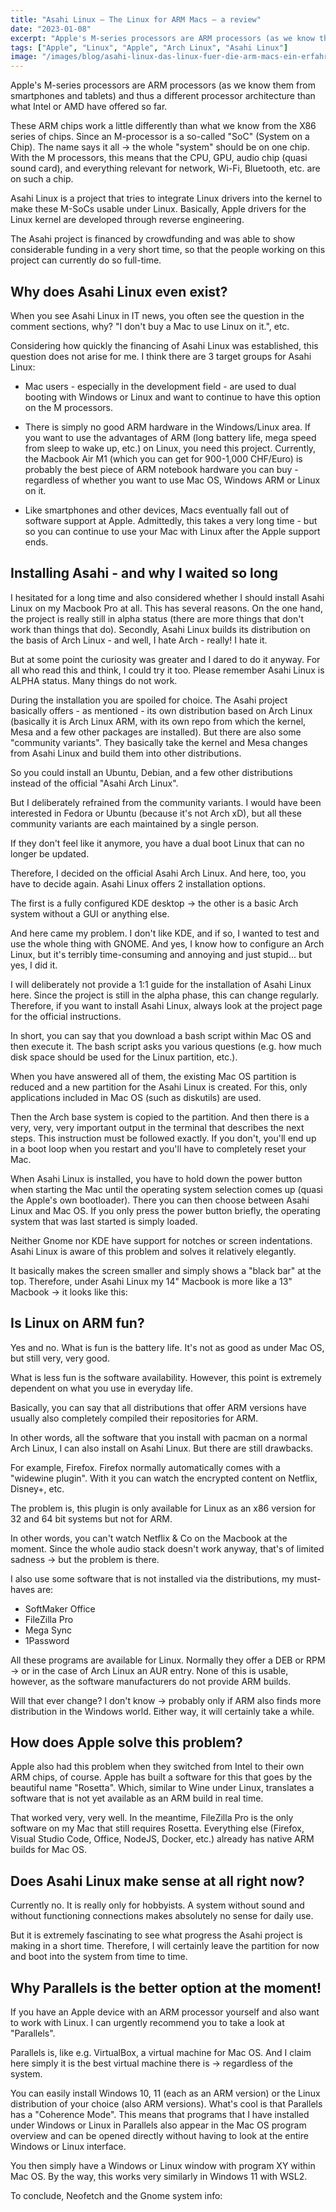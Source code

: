 ```yaml
---
title: "Asahi Linux – The Linux for ARM Macs – a review"
date: "2023-01-08"
excerpt: "Apple's M-series processors are ARM processors (as we know them from smartphones and tablets) and thus a different processor architecture than what Intel or AMD have offered so far. These ARM chips work a little differently than what we know from the X86 series of chips. Since an M-processor is a so-called 'SoC' (System on a Chip) [...]."
tags: ["Apple", "Linux", "Apple", "Arch Linux", "Asahi Linux"]
image: "/images/blog/asahi-linux-das-linux-fuer-die-arm-macs-ein-erfahrungsbericht.jpg"
---
```


Apple's M-series processors are ARM processors (as we know them from smartphones and tablets) and thus a different processor architecture than what Intel or AMD have offered so far.

These ARM chips work a little differently than what we know from the X86 series of chips. Since an M-processor is a so-called "SoC" (System on a Chip). The name says it all -> the whole "system" should be on one chip. With the M processors, this means that the CPU, GPU, audio chip (quasi sound card), and everything relevant for network, Wi-Fi, Bluetooth, etc. are on such a chip.

Asahi Linux is a project that tries to integrate Linux drivers into the kernel to make these M-SoCs usable under Linux. Basically, Apple drivers for the Linux kernel are developed through reverse engineering.

The Asahi project is financed by crowdfunding and was able to show considerable funding in a very short time, so that the people working on this project can currently do so full-time.

## Why does Asahi Linux even exist?

When you see Asahi Linux in IT news, you often see the question in the comment sections, why? "I don't buy a Mac to use Linux on it.", etc.

Considering how quickly the financing of Asahi Linux was established, this question does not arise for me. I think there are 3 target groups for Asahi Linux:

- Mac users - especially in the development field - are used to dual booting with Windows or Linux and want to continue to have this option on the M processors.

- There is simply no good ARM hardware in the Windows/Linux area. If you want to use the advantages of ARM (long battery life, mega speed from sleep to wake up, etc.) on Linux, you need this project.
Currently, the Macbook Air M1 (which you can get for 900-1,000 CHF/Euro) is probably the best piece of ARM notebook hardware you can buy - regardless of whether you want to use Mac OS, Windows ARM or Linux on it.

- Like smartphones and other devices, Macs eventually fall out of software support at Apple. Admittedly, this takes a very long time - but so you can continue to use your Mac with Linux after the Apple support ends.

## Installing Asahi - and why I waited so long

I hesitated for a long time and also considered whether I should install Asahi Linux on my Macbook Pro at all. This has several reasons. On the one hand, the project is really still in alpha status (there are more things that don't work than things that do). Secondly, Asahi Linux builds its distribution on the basis of Arch Linux - and well, I hate Arch - really! I hate it.

But at some point the curiosity was greater and I dared to do it anyway. For all who read this and think, I could try it too. Please remember Asahi Linux is ALPHA status. Many things do not work.

During the installation you are spoiled for choice. The Asahi project basically offers - as mentioned - its own distribution based on Arch Linux (basically it is Arch Linux ARM, with its own repo from which the kernel, Mesa and a few other packages are installed). But there are also some "community variants". They basically take the kernel and Mesa changes from Asahi Linux and build them into other distributions.

So you could install an Ubuntu, Debian, and a few other distributions instead of the official "Asahi Arch Linux".

But I deliberately refrained from the community variants. I would have been interested in Fedora or Ubuntu (because it's not Arch xD), but all these community variants are each maintained by a single person.

If they don't feel like it anymore, you have a dual boot Linux that can no longer be updated.

Therefore, I decided on the official Asahi Arch Linux. And here, too, you have to decide again. Asahi Linux offers 2 installation options.

The first is a fully configured KDE desktop -> the other is a basic Arch system without a GUI or anything else.

And here came my problem. I don't like KDE, and if so, I wanted to test and use the whole thing with GNOME. And yes, I know how to configure an Arch Linux, but it's terribly time-consuming and annoying and just stupid... but yes, I did it.

I will deliberately not provide a 1:1 guide for the installation of Asahi Linux here. Since the project is still in the alpha phase, this can change regularly. Therefore, if you want to install Asahi Linux, always look at the project page for the official instructions.

In short, you can say that you download a bash script within Mac OS and then execute it. The bash script asks you various questions (e.g. how much disk space should be used for the Linux partition, etc.).

When you have answered all of them, the existing Mac OS partition is reduced and a new partition for the Asahi Linux is created. For this, only applications included in Mac OS (such as diskutils) are used.

Then the Arch base system is copied to the partition. And then there is a very, very, very important output in the terminal that describes the next steps. This instruction must be followed exactly. If you don't, you'll end up in a boot loop when you restart and you'll have to completely reset your Mac.

When Asahi Linux is installed, you have to hold down the power button when starting the Mac until the operating system selection comes up (quasi the Apple's own bootloader). There you can then choose between Asahi Linux and Mac OS. If you only press the power button briefly, the operating system that was last started is simply loaded.

Neither Gnome nor KDE have support for notches or screen indentations. Asahi Linux is aware of this problem and solves it relatively elegantly.

It basically makes the screen smaller and simply shows a "black bar" at the top. Therefore, under Asahi Linux my 14" Macbook is more like a 13" Macbook -> it looks like this:

## Is Linux on ARM fun?

Yes and no. What is fun is the battery life. It's not as good as under Mac OS, but still very, very good.

What is less fun is the software availability. However, this point is extremely dependent on what you use in everyday life.

Basically, you can say that all distributions that offer ARM versions have usually also completely compiled their repositories for ARM.

In other words, all the software that you install with pacman on a normal Arch Linux, I can also install on Asahi Linux. But there are still drawbacks.

For example, Firefox. Firefox normally automatically comes with a "widewine plugin". With it you can watch the encrypted content on Netflix, Disney+, etc.

The problem is, this plugin is only available for Linux as an x86 version for 32 and 64 bit systems but not for ARM.

In other words, you can't watch Netflix & Co on the Macbook at the moment. Since the whole audio stack doesn't work anyway, that's of limited sadness -> but the problem is there.

I also use some software that is not installed via the distributions, my must-haves are:

- SoftMaker Office
- FileZilla Pro
- Mega Sync
- 1Password

All these programs are available for Linux. Normally they offer a DEB or RPM -> or in the case of Arch Linux an AUR entry. None of this is usable, however, as the software manufacturers do not provide ARM builds.

Will that ever change? I don't know -> probably only if ARM also finds more distribution in the Windows world. Either way, it will certainly take a while.

## How does Apple solve this problem?

Apple also had this problem when they switched from Intel to their own ARM chips, of course. Apple has built a software for this that goes by the beautiful name "Rosetta". Which, similar to Wine under Linux, translates a software that is not yet available as an ARM build in real time.

That worked very, very well. In the meantime, FileZilla Pro is the only software on my Mac that still requires Rosetta. Everything else (Firefox, Visual Studio Code, Office, NodeJS, Docker, etc.) already has native ARM builds for Mac OS.

## Does Asahi Linux make sense at all right now?

Currently no. It is really only for hobbyists. A system without sound and without functioning connections makes absolutely no sense for daily use.

But it is extremely fascinating to see what progress the Asahi project is making in a short time. Therefore, I will certainly leave the partition for now and boot into the system from time to time.

## Why Parallels is the better option at the moment!

If you have an Apple device with an ARM processor yourself and also want to work with Linux. I can urgently recommend you to take a look at "Parallels".

Parallels is, like e.g. VirtualBox, a virtual machine for Mac OS. And I claim here simply it is the best virtual machine there is -> regardless of the system.

You can easily install Windows 10, 11 (each as an ARM version) or the Linux distribution of your choice (also ARM versions). What's cool is that Parallels has a "Coherence Mode". This means that programs that I have installed under Windows or Linux in Parallels also appear in the Mac OS program overview and can be opened directly without having to look at the entire Windows or Linux interface.

You then simply have a Windows or Linux window with program XY within Mac OS. By the way, this works very similarly in Windows 11 with WSL2.

To conclude, Neofetch and the Gnome system info:

[](https://rueegger.me/wp-content/uploads/2023/09/asahi-linux-neofetch.png)[](https://rueegger.me/wp-content/uploads/2023/09/gnome-infos.png)
